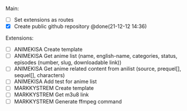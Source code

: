 Main:
  - [ ] Set extensions as routes
  - [x] Create public github repository @done(21-12-12 14:36)

Extensions:
  - [ ] ANIMEKISA Create template
  - [ ] ANIMEKISA Get anime list (name, english-name, categories, status, episodes (number, slug, downloadable link))
  - [ ] ANIMEKISA Get anime related content from anilist (source, prequel[], sequel[], characters)
  - [ ] ANIMEKISA Add test for anime list
  - [ ] MARKKYSTREM Create template
  - [ ] MARKKYSTREM Get m3u8 link
  - [ ] MARKKYSTREM Generate ffmpeg command